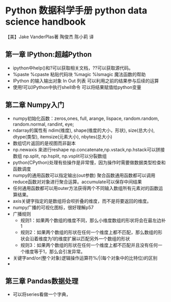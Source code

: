 # Python 数据科学手册 python data science handbook
【美】Jake VanderPlas著 陶俊杰 陈小莉 译

## 第一章 IPython:超越Python
- ipython中help()和?可以获取相关文档，??可以获取源代码。
- %paste %cpaste 粘贴代码块 %magic %lsmagic 魔法函数的帮助
- IPython 的输入输出对象 In Out 列表 可以利用之前的结果参与后续的运算
- 使用!可以IPython中执行shell命令 可以将结果赋值给python变量

## 第二章 Numpy入门
- numpy初始化函数：zeros,ones, full, arange, lispace, random.random, random.normal, randint, eye;
- ndarray的属性有 ndim(维度), shape(维度的大小，形状), size(总大小), dtype(类型), itemsize(元素大小), nbytes(总大小)
- 数组切片返回的是视图而非副本
- np.newaxis 来进行reshape np.concatenate,np.vstack,np.hstack可以拼接数组 np.split, np.hsplit, np.vsplit可以分裂数组
- python(CPython)处理有些操作是非常慢，因为操作时需要做数据类型检查和函数调度
- numpy的通用函数可以指定输出(out参数) 聚合函数通用函数都可以调用reduce函数对对象进行聚合运算。accumulate可以保存中间结果
- 任何通用函数都可以用outer方法获得两个不同输入数组所有元素对的函数运算结果。
- axis关键字指定的是数组将会呗折叠的维度，而不是将要返回的维度。
- numpy广播的可视化图标，很好理解p57
- 广播规则 
   - 规则1：如果两个数组的维度不同，那么小维度数组的形状将会在最左边补1
   - 规则2：如果两个数组的形状在任何一个维度上都不匹配，那么数组的形状会沿着维度为1的维度扩展以匹配另外一个数组的形状
   - 规则3：如果两个数组的形状在任何一个维度上都不匹配并且没有任何一个维度等于1，那么会引发异常。
- 关键字and/or(整个对象)逻辑操作运算符%/|(每个对象中的比特位)的区别 
- 
## 第三章 Pandas数据处理
- 可以将series看做一个字典，